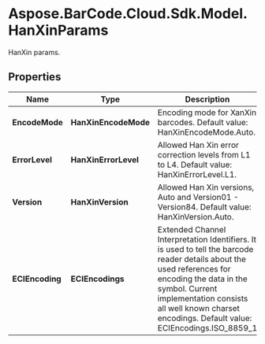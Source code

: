 # Aspose.BarCode.Cloud.Sdk.Model.HanXinParams

HanXin params.

## Properties

Name | Type | Description | Notes
---- | ---- | ----------- | -----
**EncodeMode** | **HanXinEncodeMode** | Encoding mode for XanXin barcodes. Default value: HanXinEncodeMode.Auto. | [optional]
**ErrorLevel** | **HanXinErrorLevel** | Allowed Han Xin error correction levels from L1 to L4. Default value: HanXinErrorLevel.L1. | [optional]
**Version** | **HanXinVersion** | Allowed Han Xin versions, Auto and Version01 - Version84. Default value: HanXinVersion.Auto. | [optional]
**ECIEncoding** | **ECIEncodings** | Extended Channel Interpretation Identifiers. It is used to tell the barcode reader details about the used references for encoding the data in the symbol. Current implementation consists all well known charset encodings. Default value: ECIEncodings.ISO_8859_1 | [optional]
